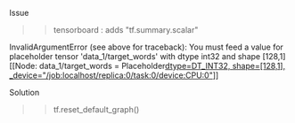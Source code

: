 Issue 
>> tensorboard :  adds "tf.summary.scalar"

InvalidArgumentError (see above for traceback): You must feed a value for placeholder tensor 'data_1/target_words' with dtype int32 and shape [128,1]
 [[Node: data_1/target_words = Placeholder[dtype=DT_INT32, shape=[128,1], _device="/job:localhost/replica:0/task:0/device:CPU:0"]()]]
 
 Solution
 >> tf.reset_default_graph()
